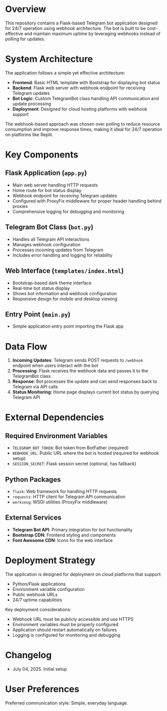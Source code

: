 # Overview

This repository contains a Flask-based Telegram bot application designed for 24/7 operation using webhook architecture. The bot is built to be cost-effective and maintain maximum uptime by leveraging webhooks instead of polling for updates.

# System Architecture

The application follows a simple yet effective architecture:

- **Frontend**: Basic HTML template with Bootstrap for displaying bot status
- **Backend**: Flask web server with webhook endpoint for receiving Telegram updates
- **Bot Logic**: Custom TelegramBot class handling API communication and update processing
- **Deployment**: Designed for cloud hosting platforms with webhook support

The webhook-based approach was chosen over polling to reduce resource consumption and improve response times, making it ideal for 24/7 operation on platforms like Replit.

# Key Components

## Flask Application (`app.py`)
- Main web server handling HTTP requests
- Home route for bot status display
- Webhook endpoint for receiving Telegram updates
- Configured with ProxyFix middleware for proper header handling behind proxies
- Comprehensive logging for debugging and monitoring

## Telegram Bot Class (`bot.py`)
- Handles all Telegram API interactions
- Manages webhook configuration
- Processes incoming updates from Telegram
- Includes error handling and logging for reliability

## Web Interface (`templates/index.html`)
- Bootstrap-based dark theme interface
- Real-time bot status display
- Shows bot information and webhook configuration
- Responsive design for mobile and desktop viewing

## Entry Point (`main.py`)
- Simple application entry point importing the Flask app

# Data Flow

1. **Incoming Updates**: Telegram sends POST requests to `/webhook` endpoint when users interact with the bot
2. **Processing**: Flask receives the webhook data and passes it to the TelegramBot class
3. **Response**: Bot processes the update and can send responses back to Telegram via API calls
4. **Status Monitoring**: Home page displays current bot status by querying Telegram API

# External Dependencies

## Required Environment Variables
- `TELEGRAM_BOT_TOKEN`: Bot token from BotFather (required)
- `WEBHOOK_URL`: Public URL where the bot is hosted (required for webhook setup)
- `SESSION_SECRET`: Flask session secret (optional, has fallback)

## Python Packages
- `flask`: Web framework for handling HTTP requests
- `requests`: HTTP client for Telegram API communication
- `werkzeug`: WSGI utilities (ProxyFix middleware)

## External Services
- **Telegram Bot API**: Primary integration for bot functionality
- **Bootstrap CDN**: Frontend styling and components
- **Font Awesome CDN**: Icons for the web interface

# Deployment Strategy

The application is designed for deployment on cloud platforms that support:
- Python/Flask applications
- Environment variable configuration
- Public webhook URLs
- 24/7 uptime capabilities

Key deployment considerations:
- Webhook URL must be publicly accessible and use HTTPS
- Environment variables must be properly configured
- Application should restart automatically on failures
- Logging is configured for monitoring and debugging

# Changelog

- July 04, 2025. Initial setup

# User Preferences

Preferred communication style: Simple, everyday language.